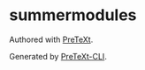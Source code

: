 # summermodules

Authored with [PreTeXt](https://pretextbook.org).

Generated by [PreTeXt-CLI](https://pypi.org/project/pretextbook/).
